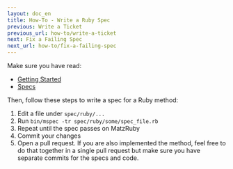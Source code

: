 ```yaml
---
layout: doc_en
title: How-To - Write a Ruby Spec
previous: Write a Ticket
previous_url: how-to/write-a-ticket
next: Fix a Failing Spec
next_url: how-to/fix-a-failing-spec
---
```


Make sure you have read:

  *  [Getting Started](/doc/en/getting-started/)
  *  [Specs](/doc/en/specs/)

Then, follow these steps to write a spec for a Ruby method:

  1. Edit a file under `spec/ruby/...`
  2. Run `bin/mspec -tr spec/ruby/some/spec_file.rb`
  3. Repeat until the spec passes on MatzRuby
  4. Commit your changes
  5. Open a pull request.
     If you are also implemented the method, feel free to do that
     together in a single pull request but make sure you have separate
     commits for the specs and code.
